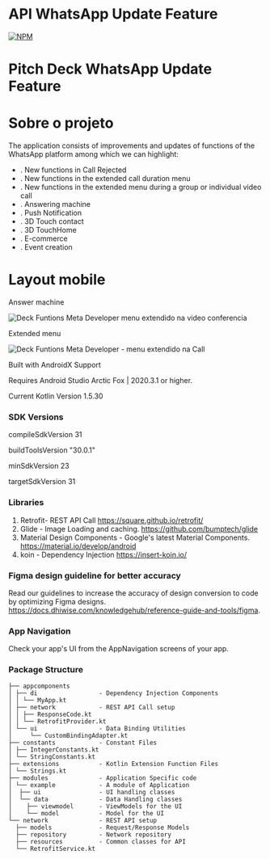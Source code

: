 # API WhatsApp Update Feature


[![NPM](https://img.shields.io/npm/l/react)](https://github.com/MarceloDesignCreate/application15-v1.0.1/blob/master/license)

#  Pitch Deck WhatsApp Update Feature


# Sobre o projeto

The application consists of improvements and updates of functions of the WhatsApp platform
among which we can highlight:

- . New functions in Call Rejected
- . New functions in the extended call duration menu
- . New functions in the extended menu during a group or individual video call
- . Answering machine
- . Push Notification
- . 3D Touch contact
- . 3D TouchHome
- . E-commerce
- . Event creation



# Layout  mobile

Answer machine

![Deck Funtions Meta Developer menu extendido na video conferencia](https://user-images.githubusercontent.com/11893173/229387878-86606cf7-54c8-4071-892f-1d8383ebde98.png)


Extended  menu

![Deck Funtions Meta Developer - menu extendido na  Call](https://user-images.githubusercontent.com/11893173/229388682-b4655a8a-410f-4d40-86af-1c92a7295276.png)



Built with AndroidX Support

Requires Android Studio Arctic Fox | 2020.3.1 or higher.

Current Kotlin Version 1.5.30


### SDK Versions

compileSdkVersion 31

buildToolsVersion "30.0.1"

minSdkVersion 23

targetSdkVersion 31


### Libraries

1. Retrofit- REST API Call
https://square.github.io/retrofit/
2. Glide - Image Loading and caching.
https://github.com/bumptech/glide
3. Material Design Components - Google's latest Material Components.
https://material.io/develop/android
4. koin - Dependency Injection
https://insert-koin.io/

### Figma design guideline for better accuracy

Read our guidelines to increase the accuracy of design conversion to code by optimizing Figma designs. 
https://docs.dhiwise.com/knowledgehub/reference-guide-and-tools/figma.

### App Navigation

Check your app\'s UI from the AppNavigation screens of your app.

### Package Structure


```
├── appcomponents       
│ ├── di                 - Dependency Injection Components 
│ │ └── MyApp.kt
│ ├── network            - REST API Call setup
│ │ ├── ResponseCode.kt
│ │ └── RetrofitProvider.kt
│ └── ui                 - Data Binding Utilities
│     └── CustomBindingAdapter.kt
├── constants            - Constant Files
│ ├── IntegerConstants.kt
│ └── StringConstants.kt
├── extensions           - Kotlin Extension Function Files
│ └── Strings.kt
├── modules              - Application Specific code
│ └── example            - A module of Application 
│  ├── ui                - UI handling classes
│  └── data              - Data Handling classes
│    ├── viewmodel       - ViewModels for the UI
│    └── model           - Model for the UI
└── network              - REST API setup
  ├── models             - Request/Response Models
  ├── repository         - Network repository
  ├── resources          - Common classes for API
  └── RetrofitService.kt
```
